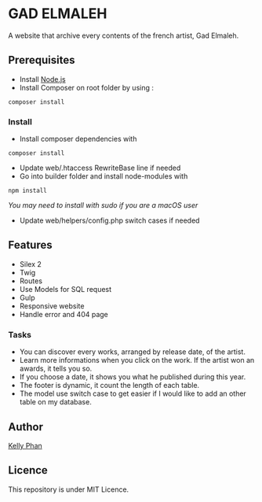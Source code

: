 # GAD ELMALEH
A website that archive every contents of the french artist, Gad Elmaleh.

## Prerequisites
* Install [Node.js](https://nodejs.org/en/)
* Install Composer on root folder by using :
```
composer install
```

### Install
* Install composer dependencies with
```
composer install
```
* Update web/.htaccess RewriteBase line if needed
* Go into builder folder and install node-modules with
```
npm install
```
*You may need to install with sudo if you are a macOS user*
* Update web/helpers/config.php switch cases if needed


## Features
* Silex 2
* Twig
* Routes
* Use Models for SQL request
* Gulp
* Responsive website
* Handle error and 404 page


### Tasks
* You can discover every works, arranged by release date, of the artist.
* Learn more informations when you click on the work. If the artist won an awards, it tells you so.
* If you choose a date, it shows you what he published during this year.
* The footer is dynamic, it count the length of each table.
* The model use switch case to get easier if I would like to add an other table on my database.


## Author
[Kelly Phan](http://kellyphan.fr)


## Licence
This repository is under MIT Licence.
